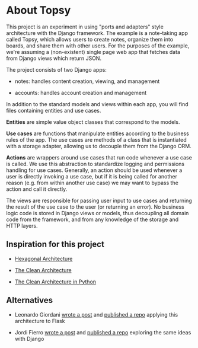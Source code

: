 # About Topsy

This project is an experiment in using "ports and adapters" style architecture with the Django
framework. The example is a note-taking app called Topsy, which allows users to create notes,
organize them into boards, and share them with other users. For the purposes of the example, we're
assuming a (non-existent) single page web app that fetches data from Django views which return JSON.

The project consists of two Django apps:

- notes: handles content creation, viewing, and management

- accounts: handles account creation and management

In addition to the standard models and views within each app, you will find files containing
entities and use cases.

**Entities** are simple value object classes that correspond to the models.

**Use cases** are functions that manipulate entities according to the business rules of the app. The
use cases are methods of a class that is instantiated with a storage adapter, allowing us to
decouple them from the Django ORM.

**Actions** are wrappers around use cases that run code whenever a use case is called. We use
this abstraction to standardize logging and permissions handling for use cases. Generally, an action
should be used whenever a user is directly invoking a use case, but if it is being called for
another reason (e.g. from within another use case) we may want to bypass the action and call it
directly.

The views are responsible for passing user input to use cases and returning the result of the use
case to the user (or returning an error). No business logic code is stored in Django views or
models, thus decoupling all domain code from the framework, and from any knowledge of the storage
and HTTP layers.

## Inspiration for this project

- [Hexagonal Architecture](http://alistair.cockburn.us/Hexagonal+architecture)

- [The Clean Architecture](https://8thlight.com/blog/uncle-bob/2012/08/13/the-clean-architecture.html)

- [The Clean Architecture in Python](https://www.youtube.com/watch?v=DJtef410XaM)

## Alternatives

- Leonardo Giordani [wrote a post](http://blog.thedigitalcatonline.com/blog/2016/11/14/clean-architectures-in-python-a-step-by-step-example/) and [published a repo](https://github.com/lgiordani/rentomatic) applying this architecture to Flask

- Jordi Fierro [wrote a post](https://engineering.21buttons.com/clean-architecture-in-django-d326a4ab86a9) and [published a repo](https://github.com/jordifierro/abidria-api) exploring the same ideas with Django
